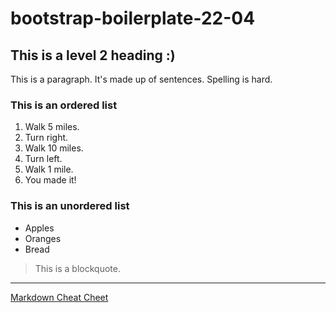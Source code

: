 # bootstrap-boilerplate-22-04

## This is a level 2 heading :)

This is a paragraph. It's made up of sentences. Spelling is hard.

### This is an ordered list

1. Walk 5 miles.
2. Turn right.
3. Walk 10 miles.
4. Turn left.
5. Walk 1 mile.
6. You made it!

### This is an unordered list

* Apples
* Oranges
* Bread

> This is a blockquote.

---

[Markdown Cheat Cheet](https://www.markdownguide.org/cheat-sheet/)

